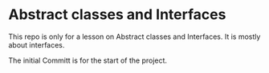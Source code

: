 # Abstract classes and Interfaces

This repo is only for a lesson on Abstract classes and Interfaces.  It is
mostly about interfaces.

The initial Committ is for the start of the project.
